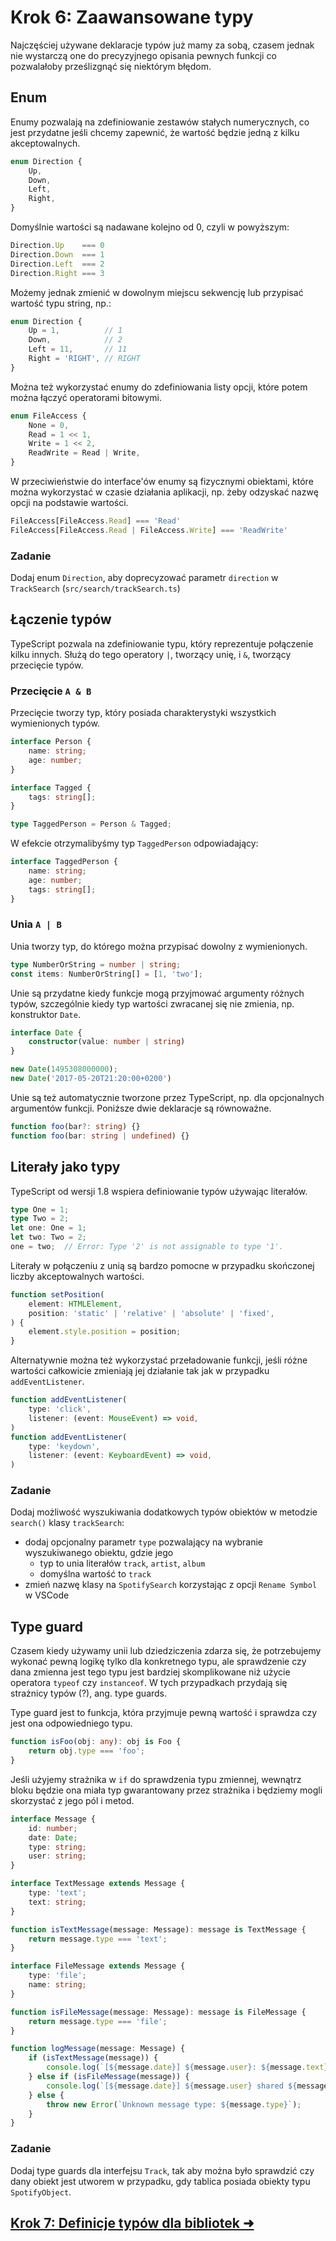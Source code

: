 # Krok 6: Zaawansowane typy

Najczęściej używane deklaracje typów już mamy za sobą, czasem jednak
nie wystarczą one do precyzyjnego opisania pewnych funkcji co
pozwalałoby prześlizgnąć się niektórym błędom. 

## Enum

Enumy pozwalają na zdefiniowanie zestawów stałych numerycznych, co jest przydatne jeśli chcemy zapewnić, że wartość będzie jedną z kilku akceptowalnych.

```ts
enum Direction {
    Up,
    Down,
    Left,
    Right,
}
```

Domyślnie wartości są nadawane kolejno od 0, czyli w powyższym:

```ts
Direction.Up    === 0
Direction.Down  === 1
Direction.Left  === 2
Direction.Right === 3
```

Możemy jednak zmienić w dowolnym miejscu sekwencję lub przypisać wartość typu string, np.:

```ts
enum Direction {
    Up = 1,          // 1
    Down,            // 2
    Left = 11,       // 11
    Right = 'RIGHT', // RIGHT
}
```

Można też wykorzystać enumy do zdefiniowania listy opcji, które potem można łączyć operatorami bitowymi.

```ts
enum FileAccess {
    None = 0,
    Read = 1 << 1,
    Write = 1 << 2,
    ReadWrite = Read | Write,
}
```

W przeciwieństwie do interface'ów enumy są fizycznymi obiektami, które można wykorzystać w czasie działania aplikacji, np. żeby odzyskać nazwę opcji na podstawie wartości.

```ts
FileAccess[FileAccess.Read] === 'Read'
FileAccess[FileAccess.Read | FileAccess.Write] === 'ReadWrite'
```

### Zadanie

Dodaj enum `Direction`, aby doprecyzować parametr `direction` w `TrackSearch` (`src/search/trackSearch.ts`)

## Łączenie typów

TypeScript pozwala na zdefiniowanie typu, który reprezentuje połączenie
kilku innych. Służą do tego operatory `|`, tworzący unię, i `&`, tworzący
przecięcie typów.

### Przecięcie `A & B`

Przecięcie tworzy typ, który posiada charakterystyki wszystkich
wymienionych typów.

```ts
interface Person {
    name: string;
    age: number;
}

interface Tagged {
    tags: string[];
}

type TaggedPerson = Person & Tagged;
```

W efekcie otrzymalibyśmy typ `TaggedPerson` odpowiadający:

```ts
interface TaggedPerson {
    name: string;
    age: number;
    tags: string[];
}
```

### Unia `A | B`

Unia tworzy typ, do którego można przypisać dowolny z wymienionych.

```ts
type NumberOrString = number | string;
const items: NumberOrString[] = [1, 'two'];
```

Unie są przydatne kiedy funkcje mogą przyjmować argumenty różnych typów, 
szczególnie kiedy typ wartości zwracanej się nie zmienia, np. konstruktor `Date`.

```ts
interface Date {
    constructor(value: number | string)
}

new Date(1495308000000);
new Date('2017-05-20T21:20:00+0200')
```

Unie są też automatycznie tworzone przez TypeScript, np. dla opcjonalnych
argumentów funkcji. Poniższe dwie deklaracje są równoważne.

```ts
function foo(bar?: string) {}
function foo(bar: string | undefined) {}
```

## Literały jako typy

TypeScript od wersji 1.8 wspiera definiowanie typów używając literałów.

```ts
type One = 1;
type Two = 2;
let one: One = 1;
let two: Two = 2;
one = two;  // Error: Type '2' is not assignable to type '1'.
```

Literały w połączeniu z unią są bardzo pomocne w przypadku skończonej
liczby akceptowalnych wartości.

```ts
function setPosition(
    element: HTMLElement, 
    position: 'static' | 'relative' | 'absolute' | 'fixed',
) {
    element.style.position = position;
}
```

Alternatywnie można też wykorzystać przeładowanie funkcji, jeśli różne
wartości całkowicie zmieniają jej działanie tak jak w przypadku
`addEventListener`.

```ts
function addEventListener(
    type: 'click', 
    listener: (event: MouseEvent) => void,
)
function addEventListener(
    type: 'keydown',
    listener: (event: KeyboardEvent) => void,
)
```

### Zadanie

Dodaj możliwość wyszukiwania dodatkowych typów obiektów w metodzie `search()` klasy `trackSearch`:
- dodaj opcjonalny parametr `type` pozwalający na wybranie wyszukiwanego obiektu, gdzie jego
    - typ to unia literałów `track`, `artist`, `album`
    - domyślna wartość to `track`
- zmień nazwę klasy na `SpotifySearch` korzystając z opcji `Rename Symbol` w VSCode

## Type guard

Czasem kiedy używamy unii lub dziedziczenia zdarza się, że potrzebujemy
wykonać pewną logikę tylko dla konkretnego typu, ale sprawdzenie czy
dana zmienna jest tego typu jest bardziej skomplikowane niż użycie operatora
`typeof` czy `instanceof`. W tych przypadkach przydają się strażnicy typów (?), 
ang. type guards.

Type guard jest to funkcja, która przyjmuje pewną wartość i sprawdza czy
jest ona odpowiedniego typu.

```ts
function isFoo(obj: any): obj is Foo {
    return obj.type === 'foo';
}
```

Jeśli użyjemy strażnika w `if` do sprawdzenia typu zmiennej, wewnątrz bloku
będzie ona miała typ gwarantowany przez strażnika i będziemy mogli skorzystać 
z jego pól i metod.

```ts
interface Message {
    id: number;
    date: Date;
    type: string;
    user: string;
}

interface TextMessage extends Message {
    type: 'text';
    text: string;
}

function isTextMessage(message: Message): message is TextMessage {
    return message.type === 'text';
}

interface FileMessage extends Message {
    type: 'file';
    name: string;
}

function isFileMessage(message: Message): message is FileMessage {
    return message.type === 'file';
}

function logMessage(message: Message) {
    if (isTextMessage(message)) {
        console.log(`[${message.date}] ${message.user}: ${message.text}`);
    } else if (isFileMessage(message)) {
        console.log(`[${message.date}] ${message.user} shared ${message.name}`);
    } else {
        throw new Error(`Unknown message type: ${message.type}`);
    }
}
```

### Zadanie

Dodaj type guards dla interfejsu `Track`, tak aby można było sprawdzić czy dany
obiekt jest utworem w przypadku, gdy tablica posiada obiekty typu `SpotifyObject`.

## [Krok 7: Definicje typów dla bibliotek ➜](./step-7.md)
